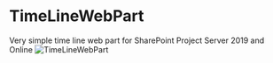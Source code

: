 # TimeLineWebPart
 Very simple time line web part for SharePoint Project Server 2019 and Online
 ![TimeLineWebPart](https://github.com/douglasfilipe/TimeLineWebPart/assets/39101964/6a652eec-9712-4b8d-b17f-7ad6dc95c604)
